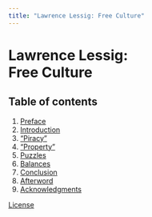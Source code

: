 ```yaml
---
title: "Lawrence Lessig: Free Culture"
---
```

<h1>Lawrence Lessig:<br> Free Culture</h1>

## Table of contents

<div id="nb-table-of-contents">
    <ol>
        <li><a href="01-preface.html">Preface</a></li>
        <li><a href="02-introduction.html">Introduction</a></li>
        <li><a href="03-piracy.html">“Piracy”</a></li>
        <li><a href="04-property.html">“Property”</a></li>
        <li><a href="05-puzzles.html">Puzzles</a></li>
        <li><a href="06-balances.html">Balances</a></li>
        <li><a href="07-conclusion.html">Conclusion</a></li>
        <li><a href="08-afterword.html">Afterword</a></li>
        <li><a href="09-acknowledgments.html">Acknowledgments</a></li>
    </ol>
</div>

[License](license.html)

